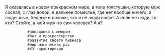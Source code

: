 <!--2025-05-09 22:28:22-->
Я оказалась в новом прекрасном мире, в теле толстушки, которую муж сослал, с глаз долой, в дальнее поместье, где нет вообще ничего, а люди злые, бедные и похоже, что и не люди вовсе. А если не люди, то кто? Стойте, а мой муж-то сам человек? А я?
              
              #попаданка с юмором
              #быт и прогрессорство
              #развитие своего бизнеса
              ‍#мир магических рас
              ‍#ХЭ гарантирован
